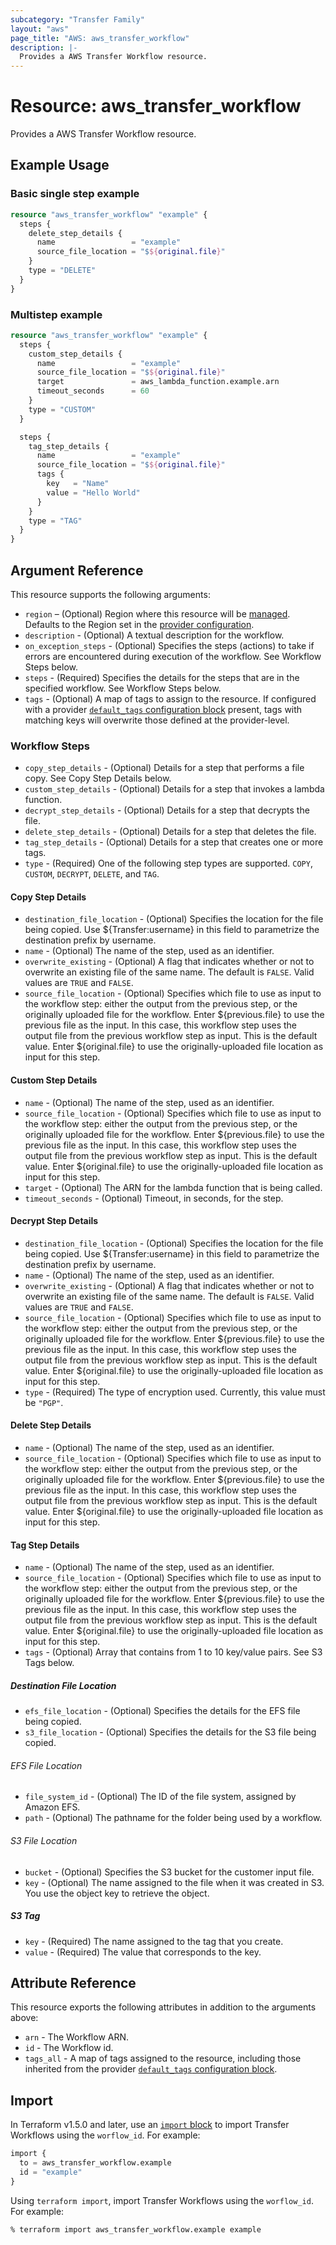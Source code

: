 ```yaml
---
subcategory: "Transfer Family"
layout: "aws"
page_title: "AWS: aws_transfer_workflow"
description: |-
  Provides a AWS Transfer Workflow resource.
---
```


# Resource: aws_transfer_workflow

Provides a AWS Transfer Workflow resource.

## Example Usage

### Basic single step example

```terraform
resource "aws_transfer_workflow" "example" {
  steps {
    delete_step_details {
      name                 = "example"
      source_file_location = "$${original.file}"
    }
    type = "DELETE"
  }
}
```

### Multistep example

```terraform
resource "aws_transfer_workflow" "example" {
  steps {
    custom_step_details {
      name                 = "example"
      source_file_location = "$${original.file}"
      target               = aws_lambda_function.example.arn
      timeout_seconds      = 60
    }
    type = "CUSTOM"
  }

  steps {
    tag_step_details {
      name                 = "example"
      source_file_location = "$${original.file}"
      tags {
        key   = "Name"
        value = "Hello World"
      }
    }
    type = "TAG"
  }
}
```

## Argument Reference

This resource supports the following arguments:

* `region` – (Optional) Region where this resource will be [managed](https://docs.aws.amazon.com/general/latest/gr/rande.html#regional-endpoints). Defaults to the Region set in the [provider configuration](https://registry.terraform.io/providers/hashicorp/aws/latest/docs#aws-configuration-reference).
* `description` - (Optional) A textual description for the workflow.
* `on_exception_steps` - (Optional) Specifies the steps (actions) to take if errors are encountered during execution of the workflow. See Workflow Steps below.
* `steps` - (Required) Specifies the details for the steps that are in the specified workflow. See Workflow Steps below.
* `tags` - (Optional) A map of tags to assign to the resource. If configured with a provider [`default_tags` configuration block](https://registry.terraform.io/providers/hashicorp/aws/latest/docs#default_tags-configuration-block) present, tags with matching keys will overwrite those defined at the provider-level.

### Workflow Steps

* `copy_step_details` - (Optional) Details for a step that performs a file copy. See Copy Step Details below.
* `custom_step_details` - (Optional) Details for a step that invokes a lambda function.
* `decrypt_step_details` - (Optional) Details for a step that decrypts the file.
* `delete_step_details` - (Optional) Details for a step that deletes the file.
* `tag_step_details` - (Optional) Details for a step that creates one or more tags.
* `type` - (Required) One of the following step types are supported. `COPY`, `CUSTOM`, `DECRYPT`, `DELETE`, and `TAG`.

#### Copy Step Details

* `destination_file_location` - (Optional) Specifies the location for the file being copied. Use ${Transfer:username} in this field to parametrize the destination prefix by username.
* `name` - (Optional) The name of the step, used as an identifier.
* `overwrite_existing` - (Optional) A flag that indicates whether or not to overwrite an existing file of the same name. The default is `FALSE`. Valid values are `TRUE` and `FALSE`.
* `source_file_location` - (Optional) Specifies which file to use as input to the workflow step: either the output from the previous step, or the originally uploaded file for the workflow. Enter ${previous.file} to use the previous file as the input. In this case, this workflow step uses the output file from the previous workflow step as input. This is the default value. Enter ${original.file} to use the originally-uploaded file location as input for this step.

#### Custom Step Details

* `name` - (Optional) The name of the step, used as an identifier.
* `source_file_location` - (Optional) Specifies which file to use as input to the workflow step: either the output from the previous step, or the originally uploaded file for the workflow. Enter ${previous.file} to use the previous file as the input. In this case, this workflow step uses the output file from the previous workflow step as input. This is the default value. Enter ${original.file} to use the originally-uploaded file location as input for this step.
* `target` - (Optional) The ARN for the lambda function that is being called.
* `timeout_seconds` - (Optional) Timeout, in seconds, for the step.

#### Decrypt Step Details

* `destination_file_location` - (Optional) Specifies the location for the file being copied. Use ${Transfer:username} in this field to parametrize the destination prefix by username.
* `name` - (Optional) The name of the step, used as an identifier.
* `overwrite_existing` - (Optional) A flag that indicates whether or not to overwrite an existing file of the same name. The default is `FALSE`. Valid values are `TRUE` and `FALSE`.
* `source_file_location` - (Optional) Specifies which file to use as input to the workflow step: either the output from the previous step, or the originally uploaded file for the workflow. Enter ${previous.file} to use the previous file as the input. In this case, this workflow step uses the output file from the previous workflow step as input. This is the default value. Enter ${original.file} to use the originally-uploaded file location as input for this step.
* `type` - (Required) The type of encryption used. Currently, this value must be `"PGP"`.

#### Delete Step Details

* `name` - (Optional) The name of the step, used as an identifier.
* `source_file_location` - (Optional) Specifies which file to use as input to the workflow step: either the output from the previous step, or the originally uploaded file for the workflow. Enter ${previous.file} to use the previous file as the input. In this case, this workflow step uses the output file from the previous workflow step as input. This is the default value. Enter ${original.file} to use the originally-uploaded file location as input for this step.

#### Tag Step Details

* `name` - (Optional) The name of the step, used as an identifier.
* `source_file_location` - (Optional) Specifies which file to use as input to the workflow step: either the output from the previous step, or the originally uploaded file for the workflow. Enter ${previous.file} to use the previous file as the input. In this case, this workflow step uses the output file from the previous workflow step as input. This is the default value. Enter ${original.file} to use the originally-uploaded file location as input for this step.
* `tags` - (Optional) Array that contains from 1 to 10 key/value pairs. See S3 Tags below.

##### Destination File Location

* `efs_file_location` - (Optional) Specifies the details for the EFS file being copied.
* `s3_file_location` - (Optional) Specifies the details for the S3 file being copied.

###### EFS File Location

* `file_system_id` - (Optional) The ID of the file system, assigned by Amazon EFS.
* `path` - (Optional) The pathname for the folder being used by a workflow.

###### S3 File Location

* `bucket` - (Optional) Specifies the S3 bucket for the customer input file.
* `key` - (Optional) The name assigned to the file when it was created in S3. You use the object key to retrieve the object.

##### S3 Tag

* `key` - (Required) The name assigned to the tag that you create.
* `value` - (Required) The value that corresponds to the key.

## Attribute Reference

This resource exports the following attributes in addition to the arguments above:

* `arn` - The Workflow ARN.
* `id` - The Workflow id.
* `tags_all` - A map of tags assigned to the resource, including those inherited from the provider [`default_tags` configuration block](https://registry.terraform.io/providers/hashicorp/aws/latest/docs#default_tags-configuration-block).

## Import

In Terraform v1.5.0 and later, use an [`import` block](https://developer.hashicorp.com/terraform/language/import) to import Transfer Workflows using the `worflow_id`. For example:

```terraform
import {
  to = aws_transfer_workflow.example
  id = "example"
}
```

Using `terraform import`, import Transfer Workflows using the `worflow_id`. For example:

```console
% terraform import aws_transfer_workflow.example example
```
